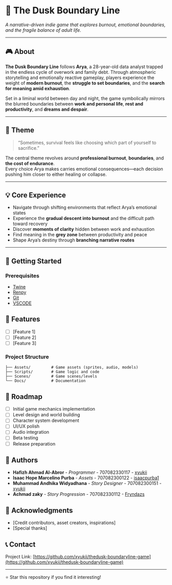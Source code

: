 # 🌇 The Dusk Boundary Line

_A narrative-driven indie game that explores burnout, emotional boundaries, and the fragile balance of adult life._

---

## 🎮 About

**The Dusk Boundary Line** follows **Arya**, a 28-year-old data analyst trapped in the endless cycle of overwork and family debt. Through atmospheric storytelling and emotionally reactive gameplay, players experience the weight of **modern burnout**, the **struggle to set boundaries**, and the **search for meaning amid exhaustion**.

Set in a liminal world between day and night, the game symbolically mirrors the blurred boundaries between **work and personal life**, **rest and productivity**, and **dreams and despair**.

---

## 🌌 Theme

> “Sometimes, survival feels like choosing which part of yourself to sacrifice.”

The central theme revolves around **professional burnout**, **boundaries**, and **the cost of endurance**.  
Every choice Arya makes carries emotional consequences—each decision pushing him closer to either healing or collapse.

---

## 💡 Core Experience

- Navigate through shifting environments that reflect Arya’s emotional states  
- Experience the **gradual descent into burnout** and the difficult path toward recovery  
- Discover **moments of clarity** hidden between work and exhaustion  
- Find meaning in the **grey zone** between productivity and peace  
- Shape Arya’s destiny through **branching narrative routes**

---

## 🚀 Getting Started

### Prerequisites

- [Twine](https://twinery.org/)
- [Renpy](https://www.renpy.org/)
- [Git](https://git-scm.com/)
- [VSCODE](https://code.visualstudio.com/)

## 🎯 Features

- [ ] [Feature 1]
- [ ] [Feature 2]
- [ ] [Feature 3]

### Project Structure

```
├── Assets/         # Game assets (sprites, audio, models)
├── Scripts/        # Game logic and code
├── Scenes/         # Game scenes/levels
└── Docs/           # Documentation
```

## 📝 Roadmap

- [ ] Initial game mechanics implementation
- [ ] Level design and world building
- [ ] Character system development
- [ ] UI/UX polish
- [ ] Audio integration
- [ ] Beta testing
- [ ] Release preparation

## 👥 Authors

- **Hafizh Ahmad Al-Abror** - *Programmer* - 707082330117 - [xyukii](https://github.com/xyukii)
- **Isaac Hope Marcelino Purba** - *Assets* - 707082300122 - [isaacpurba1](https://github.com/isaacpurba1)
- **Muhammad Andhika Widyadhana** - *Story Designer* - 707082300151 - [xyukii](https://github.com/xyukii)
- **Achmad zaky** - *Story Progression* - 707082330112 - [Fryndazs](https://github.com/Fryndazs/)

## 🙏 Acknowledgments

- [Credit contributors, asset creators, inspirations]
- [Special thanks]

## 📞 Contact

Project Link: [https://github.com/xyukii/thedusk-boundaryline-game](https://github.com/xyukii/thedusk-boundaryline-game)

---

⭐ Star this repository if you find it interesting!
